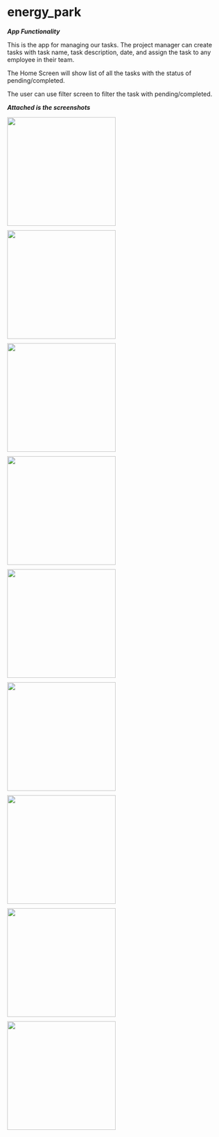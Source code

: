 # energy_park

*****App Functionality*****

This is the app for managing our tasks. The project manager can create tasks with task name, task description, date, and assign the task to any employee in their team.

The Home Screen will show list of all the tasks with the status of pending/completed. 

The user can use filter screen to filter the task with pending/completed.

*******Attached is the screenshots*******

<div style="display: flex; flex-wrap: wrap; gap: 10px;">
    <img src="assets/screenshots/splash.png" width="250" />
    <img src="assets/screenshots/notask.png" width="250" />
    <img src="assets/screenshots/addtask.png" width="250" />
    <img src="assets/screenshots/adddata.png" width="250" />
    <img src="assets/screenshots/assign.png" width="250" />
    <img src="assets/screenshots/tasklist.png" width="250" />
    <img src="assets/screenshots/filter.png" width="250" />
    <img src="assets/screenshots/tasklistwithpending.png" width="250" />
    <img src="assets/screenshots/taskwithcompleted.png" width="250" />
</div>
